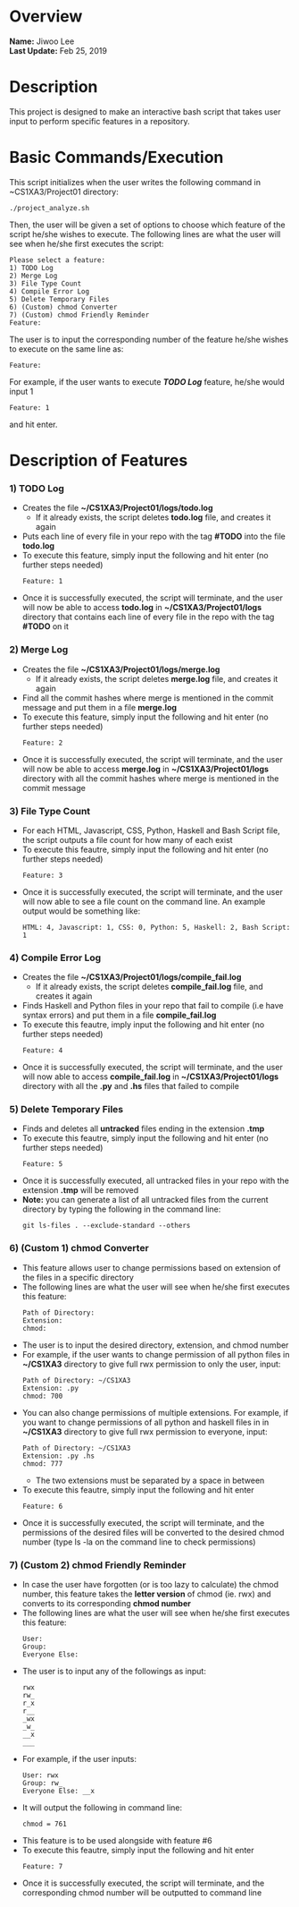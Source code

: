 # Overview
**Name:** Jiwoo Lee  
**Last Update:** Feb 25, 2019  

# Description
This project is designed to make an interactive bash script that takes user input to perform specific features in a repository.

# Basic Commands/Execution
This script initializes when the user writes the following command in ~CS1XA3/Project01 directory:
```
./project_analyze.sh
```

Then, the user will be given a set of options to choose which feature of the script he/she wishes to execute. The following lines are what the user will see when he/she first executes the script:
```
Please select a feature:
1) TODO Log
2) Merge Log
3) File Type Count
4) Compile Error Log
5) Delete Temporary Files
6) (Custom) chmod Converter
7) (Custom) chmod Friendly Reminder
Feature:
```

The user is to input the corresponding number of the feature he/she wishes to execute on the same line as:
```
Feature:
```

For example, if the user wants to execute _**TODO Log**_ feature, he/she would input 1
```
Feature: 1
```
and hit enter.

# Description of Features
### 1) TODO Log
* Creates the file **~/CS1XA3/Project01/logs/todo.log**
    * If it already exists, the script deletes **todo.log** file, and creates it again
* Puts each line of every file in your repo with the tag **#TODO** into the file **todo.log**
* To execute this feature, simply input the following and hit enter (no further steps needed)
    ```
    Feature: 1
    ```
* Once it is successfully executed, the script will terminate, and the user will now be able to access **todo.log** in **~/CS1XA3/Project01/logs** directory that contains each line of every file in the repo with the tag **#TODO** on it

### 2) Merge Log
* Creates the file **~/CS1XA3/Project01/logs/merge.log**
    * If it already exists, the script deletes **merge.log** file, and creates it again
* Find all the commit hashes where merge is mentioned in the commit message and put them in a file **merge.log**
* To execute this feature, simply input the following and hit enter (no further steps needed)
    ```
    Feature: 2
    ```
* Once it is successfully executed, the script will terminate, and the user will now be able to access **merge.log** in **~/CS1XA3/Project01/logs** directory with all the commit hashes where merge is mentioned in the commit message

### 3) File Type Count
* For each HTML, Javascript, CSS, Python, Haskell and Bash Script file, the script outputs a file count for how many of each exist
* To execute this feautre, simply input the following and hit enter (no further steps needed)
    ```
    Feature: 3
    ```
* Once it is successfully executed, the script will terminate, and the user will now able to see a file count on the command line. An example output would be something like:
    ```
    HTML: 4, Javascript: 1, CSS: 0, Python: 5, Haskell: 2, Bash Script: 1
    ```

### 4) Compile Error Log
* Creates the file **~/CS1XA3/Project01/logs/compile_fail.log**
    * If it already exists, the script deletes **compile_fail.log** file, and creates it again
* Finds Haskell and Python files in your repo that fail to compile (i.e have syntax errors) and put them in a file **compile_fail.log**
* To execute this feautre, imply input the following and hit enter (no further steps needed)
    ```
    Feature: 4
    ```
* Once it is successfully executed, the script will terminate, and the user will now able to access **compile_fail.log** in **~/CS1XA3/Project01/logs** directory with all the **.py** and **.hs** files that failed to compile

### 5) Delete Temporary Files
* Finds and deletes all **untracked** files ending in the extension **.tmp**
*  To execute this feautre, simply input the following and hit enter (no further steps needed)
    ```
    Feature: 5
    ```
* Once it is successfully executed, all untracked files in your repo with the extension **.tmp** will be removed 
* **Note:** you can generate a list of all untracked files from the current directory by typing the following in the command line:
    ```
    git ls-files . --exclude-standard --others
    ```

### 6) (Custom 1) chmod Converter
* This feature allows user to change permissions based on extension of the files in a specific directory
* The following lines are what the user will see when he/she first executes this feature: 
    ```
    Path of Directory:
    Extension:
    chmod:
    ```
* The user is to input the desired directory, extension, and chmod number
* For example, if the user wants to change permission of all python files in **~/CS1XA3** directory to give full rwx permission to only the user, input:
    ```
    Path of Directory: ~/CS1XA3
    Extension: .py
    chmod: 700
    ```
* You can also change permissions of multiple extensions. For example, if you want to change permissions of all python and haskell files in in **~/CS1XA3** directory to give full rwx permission to everyone, input:
    ```
    Path of Directory: ~/CS1XA3
    Extension: .py .hs
    chmod: 777
    ```
    * The two extensions must be separated by a space in between
* To execute this feautre, simply input the following and hit enter
    ```
    Feature: 6
    ```
* Once it is successfully executed, the script will terminate, and the permissions of the desired files will be converted to the desired chmod number (type ls -la on the command line to check permissions)

### 7) (Custom 2) chmod Friendly Reminder
* In case the user have forgotten (or is too lazy to calculate) the chmod number, this feature takes the **letter version** of chmod (ie. rwx) and converts to its corresponding **chmod number**
* The following lines are what the user will see when he/she first executes this feature: 
    ```
    User:
    Group:
    Everyone Else:
    ```
* The user is to input any of the followings as input:
    ```
    rwx 
    rw_ 
    r_x 
    r__ 
    _wx 
    _w_ 
    __x 
    ___
    ```
* For example, if the user inputs:
    ```
    User: rwx
    Group: rw_ 
    Everyone Else: __x
    ```
* It will output the following in command line:
    ```
    chmod = 761
    ```
* This feature is to be used alongside with feature #6
* To execute this feautre, simply input the following and hit enter
    ```
    Feature: 7
    ```
* Once it is successfully executed, the script will terminate, and the corresponding chmod number will be outputted to command line
